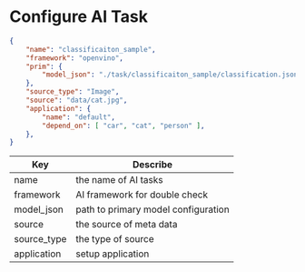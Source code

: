 # Configure AI Task

```json
{
    "name": "classificaiton_sample",
    "framework": "openvino",
    "prim": {
        "model_json": "./task/classificaiton_sample/classification.json"
    },
    "source_type": "Image",
    "source": "data/cat.jpg",
    "application": {
        "name": "default",
        "depend_on": [ "car", "cat", "person" ],
    },
}
```
|   Key         |   Describe    |
|   ---         |   ---         |
|   name        |   the name of AI tasks
|   framework   |   AI framework for double check  
|   model_json  |   path to primary model configuration
|   source      |   the source of meta data
|   source_type |   the type of source
|   application |   setup application
